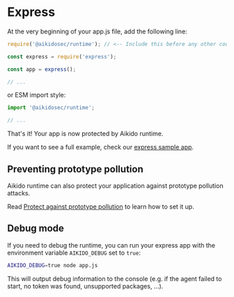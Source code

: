 # Express

At the very beginning of your app.js file, add the following line:

```js
require('@aikidosec/runtime'); // <-- Include this before any other code or imports

const express = require('express');

const app = express();

// ...
```

or ESM import style:

```js
import '@aikidosec/runtime';

// ...
```

That's it! Your app is now protected by Aikido runtime.

If you want to see a full example, check our [express sample app](../sample-apps/express-mongodb).

## Preventing prototype pollution

Aikido runtime can also protect your application against prototype pollution attacks.

Read [Protect against prototype pollution](./prototype-pollution.md) to learn how to set it up.

## Debug mode

If you need to debug the runtime, you can run your express app with the environment variable `AIKIDO_DEBUG` set to `true`:

```sh
AIKIDO_DEBUG=true node app.js
```

This will output debug information to the console (e.g. if the agent failed to start, no token was found, unsupported packages, ...).
